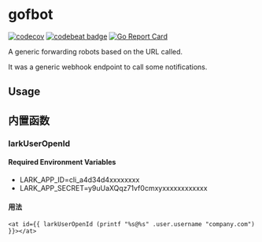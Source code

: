 # gofbot

[![codecov](https://codecov.io/gh/saltbo/gofbot/branch/master/graph/badge.svg)](https://codecov.io/gh/saltbo/gofbot)
[![codebeat badge](https://codebeat.co/badges/e97d3305-de49-4a9c-9ead-1aca942b9e16)](https://codebeat.co/projects/github-com-saltbo-gofbot-master)
[![Go Report Card](https://goreportcard.com/badge/github.com/saltbo/gofbot)](https://goreportcard.com/report/github.com/saltbo/gofbot)

A generic forwarding robots based on the URL called.

It was a generic webhook endpoint to call some notifications.

## Usage

## 内置函数

### larkUserOpenId

#### Required Environment Variables

- LARK_APP_ID=cli_a4d34d4xxxxxxxx
- LARK_APP_SECRET=y9uUaXQqz71vf0cmxyxxxxxxxxxxxx

#### 用法
```gotemplate
<at id={{ larkUserOpenId (printf "%s@%s" .user.username "company.com") }}></at>
```